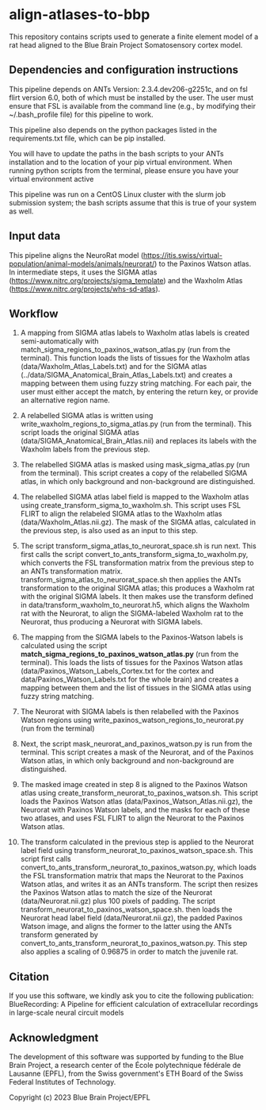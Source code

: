 # align-atlases-to-bbp

This repository contains scripts used to generate a finite element model of a rat head aligned to the Blue Brain Project Somatosensory cortex model.

## Dependencies and configuration instructions

This pipeline depends on ANTs Version: 2.3.4.dev206-g2251c, and on fsl flirt version 6.0, both of which must be installed by the user. The user must ensure that FSL is available from the command line (e.g., by modifying their ~/.bash_profile file) for this pipeline to work. 

This pipeline also depends on the python packages listed in the requirements.txt file, which can be pip installed. 

You will have to update the paths in the bash scripts to your ANTs installation and to the location of your pip virtual environment. When running python scripts from the terminal, please ensure you have your virtual environment active

This pipeline was run on a CentOS Linux cluster with the slurm job submission system; the bash scripts assume that this is true of your system as well. 

## Input data

This pipeline aligns the NeuroRat model (https://itis.swiss/virtual-population/animal-models/animals/neurorat/) to the Paxinos Watson atlas. In intermediate steps, it uses the SIGMA atlas (https://www.nitrc.org/projects/sigma_template) and the Waxholm Atlas (https://www.nitrc.org/projects/whs-sd-atlas). 

## Workflow

1. A mapping from SIGMA atlas labels to Waxholm atlas labels is created semi-automatically with match_sigma_regions_to_paxinos_watson_atlas.py (run from the terminal). This function loads the lists of tissues for the Waxholm atlas (data/Waxholm_Atlas_Labels.txt) and for the SIGMA atlas (../data/SIGMA_Anatomical_Brain_Atlas_Labels.txt) and creates a mapping between them using fuzzy string matching. For each pair, the user must either accept the match, by entering the return key, or provide an alternative region name.

2. A relabelled SIGMA atlas is written using write_waxholm_regions_to_sigma_atlas.py (run from the terminal). This script loads the original SIGMA atlas (data/SIGMA_Anatomical_Brain_Atlas.nii) and replaces its labels with the Waxholm labels from the previous step.

3. The relabelled SIGMA atlas is masked using mask_sigma_atlas.py (run from the terminal). This script creates a copy of the relabelled SIGMA atlas, in which only background and non-background are distinguished.

4. The relabelled SIGMA atlas label field is mapped to the Waxholm atlas using create_transform_sigma_to_waxholm.sh. This script uses FSL FLIRT to align the relabeled SIGMA atlas to the Waxholm atlas (data/Waxholm_Atlas.nii.gz). The mask of the SIGMA atlas, calculated in the previous step, is also used as an input to this step.

5. The script transform_sigma_atlas_to_neurorat_space.sh is run next. This first calls the script convert_to_ants_transform_sigma_to_waxholm.py, which converts the FSL transformation matrix from the previous step to an ANTs transformation matrix. transform_sigma_atlas_to_neurorat_space.sh then applies the ANTs transformation to the original SIGMA atlas; this produces a Waxholm rat with the original SIGMA labels. It then makes use the transform defined in data/transform_waxholm_to_neurorat.h5, which aligns the Waxholm rat with the Neurorat, to align the SIGMA-labeled Waxholm rat to the Neurorat, thus producing a Neurorat with SIGMA labels.

6. The mapping from the SIGMA labels to the Paxinos-Watson labels is calculated using the script **match_sigma_regions_to_paxinos_watson_atlas.py** (run from the terminal). This loads the lists of tissues for the Paxinos Watson atlas (data/Paxinos_Watson_Labels_Cortex.txt for the cortex and data/Paxinos_Watson_Labels.txt for the whole brain) and creates a mapping between them and the list of tissues in the SIGMA atlas using fuzzy string matching.

7. The Neurorat with SIGMA labels is then relabelled with the Paxinos Watson regions using write_paxinos_watson_regions_to_neurorat.py (run from the terminal)

8. Next, the script mask_neurorat_and_paxinos_watson.py is run from the terminal. This script creates a mask of the Neurorat, and of the Paxinos Watson atlas, in which only background and non-background are distinguished.

9. The masked image created in step 8 is aligned to the Paxinos Watson atlas using create_transform_neurorat_to_paxinos_watson.sh. This script loads the Paxinos Watson atlas (data/Paxinos_Watson_Atlas.nii.gz), the Neurorat with Paxinos Watson labels, and the masks for each of these two atlases, and uses FSL FLIRT to align the Neurorat to the Paxinos Watson atlas.

10. The transform calculated in the previous step is applied to the Neurorat label field using transform_neurorat_to_paxinos_watson_space.sh. This script first calls convert_to_ants_transform_neurorat_to_paxinos_watson.py, which loads the FSL transformation matrix that maps the Neurorat to the Paxinos Watson atlas, and writes it as an ANTs transform. The script then resizes the Paxinos Watson atlas to match the size of the Neurorat (data/Neurorat.nii.gz) plus 100 pixels of padding. The script transform_neurorat_to_paxinos_watson_space.sh. then loads the Neurorat head label field (data/Neurorat.nii.gz),  the padded Paxinos Watson image, and aligns the former to the latter using the ANTs transform generated by convert_to_ants_transform_neurorat_to_paxinos_watson.py. This step also applies a scaling of 0.96875 in order to match the juvenile rat.

## Citation
If you use this software, we kindly ask you to cite the following publication: BlueRecording: A Pipeline for efficient calculation of extracellular recordings in large-scale neural circuit models

## Acknowledgment
The development of this software was supported by funding to the Blue Brain Project, a research center of the École polytechnique fédérale de Lausanne (EPFL), from the Swiss government's ETH Board of the Swiss Federal Institutes of Technology.

Copyright (c) 2023 Blue Brain Project/EPFL
